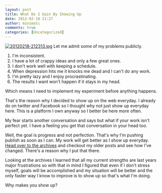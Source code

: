 ```yaml
---
layout: post
title: What Do I Gain By Showing Up
date: 2012-02-18 21:27
author: minimalc
comments: true
categories: [Uncategorized]
---
```

<a href="http://minimalchanges.com/blog/wp-content/uploads/2012/02/20120218-212313.jpg"><img class="alignnone size-full" src="http://minimalchanges.com/blog/wp-content/uploads/2012/02/20120218-212313.jpg" alt="20120218-212313.jpg" /></a>
Let me admit some of my problems publicly.

1. I'm inconsistent.
2. I have a lot of crappy ideas and only a few great ones.
3. I don't work well with keeping a schedule.
4. When depression hits me it knocks me dead and I can't do any work.
5. I'm pretty lazy and I enjoy procrastinating.
6. The results I want won't happen if it stays in my head.

Which means I need to implement my experiment before anything happens.

That's the reason why I decided to show up on the web everyday. I already do on twitter and Facebook so I thought why not just show up everyday here. This is a platform I own anyway so I better be here more often.

My fear starts another conversation and says but what if your work isn't perfect yet. I have a feeling you get that conversation in your head too.

Well, the goal is progress and not perfection. That's why I'm pushing publish as soon as I can. My work will get better as I show up everyday. <a href="http://minimalchanges.com">Head over to the archives</a> and checkout my older posts and see how I've changed. There's a reason why I put that there.

Looking at the archives I learned that all my current strengths are last years major frustrations so with that in mind I figured that even if I don't stress myself, goals will be accomplished and my situation will be better and the only faster way I know to improve is to show up so that's what I'm doing.

Why makes you show up?
